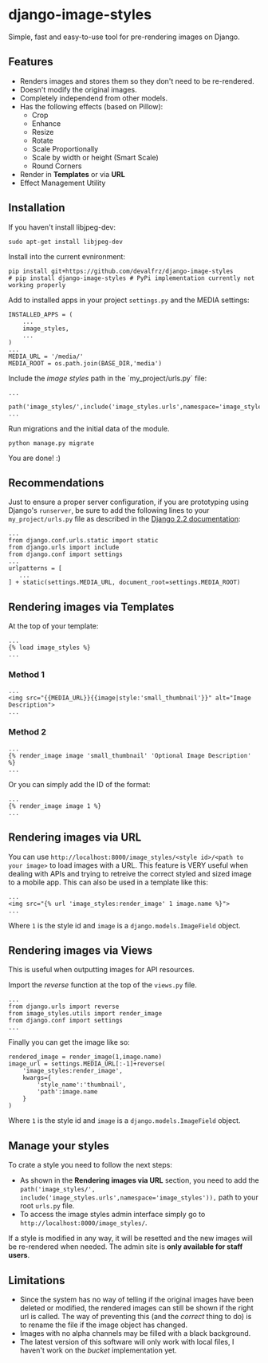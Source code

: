 # django-image-styles
Simple, fast and easy-to-use tool for pre-rendering images on Django.

## Features
- Renders images and stores them so they don't need to be re-rendered.
- Doesn't modify the original images.
- Completely independend from other models.
- Has the following effects (based on Pillow):
  - Crop
  - Enhance
  - Resize
  - Rotate
  - Scale Proportionally
  - Scale by width or height (Smart Scale)
  - Round Corners
- Render in **Templates** or via **URL**
- Effect Management Utility

## Installation

If you haven't install libjpeg-dev:
```
sudo apt-get install libjpeg-dev
```

Install into the current evnironment:
```
pip install git+https://github.com/devalfrz/django-image-styles
# pip install django-image-styles # PyPi implementation currently not working properly
```
Add to installed apps in your project `settings.py` and the MEDIA settings:
```
INSTALLED_APPS = (
    ...
    image_styles,
    ...
)
...
MEDIA_URL = '/media/'
MEDIA_ROOT = os.path.join(BASE_DIR,'media')
```
Include the _image styles_ path in the ´my_project/urls.py´ file:

```
...
    path('image_styles/',include('image_styles.urls',namespace='image_styles')),
...
```
Run migrations and the initial data of the module.
```
python manage.py migrate
```
You are done! :)

## Recommendations

Just to ensure a proper server configuration, if you are prototyping using Django's `runserver`, be sure to add the following lines to your `my_project/urls.py` file as described in the [Django 2.2 documentation](https://docs.djangoproject.com/en/2.2/howto/static-files/):
```
...
from django.conf.urls.static import static
from django.urls import include
from django.conf import settings
...
urlpatterns = [
   ...
] + static(settings.MEDIA_URL, document_root=settings.MEDIA_ROOT)
```
## Rendering images via Templates

At the top of your template:
```
...
{% load image_styles %}
...

```
### Method 1
```
...
<img src="{{MEDIA_URL}}{{image|style:'small_thumbnail'}}" alt="Image Description">
...
```
### Method 2
```
...
{% render_image image 'small_thumbnail' 'Optional Image Description' %}
...
```
Or you can simply add the ID of the format:
```
...
{% render_image image 1 %}
...
```
## Rendering images via URL

You can use `http://localhost:8000/image_styles/<style id>/<path to your image>` to load images with a URL. This feature is VERY useful when dealing with APIs and trying to retreive the correct styled and sized image to a mobile app.
This can also be used in a template like this:
```
...
<img src="{% url 'image_styles:render_image' 1 image.name %}">
...
```
Where `1` is the style id and `image` is a `django.models.ImageField` object.

## Rendering images via Views

This is useful when outputting images for API resources.

Import the *reverse* function at the top of the `views.py` file.
```
...
from django.urls import reverse
from image_styles.utils import render_image
from django.conf import settings
...
```
Finally you can get the image like so:
```
rendered_image = render_image(1,image.name)
image_url = settings.MEDIA_URL[:-1]+reverse(
    'image_styles:render_image',
    kwargs={
        'style_name':'thumbnail',
        'path':image.name
    }
)
```
Where `1` is the style id and `image` is a `django.models.ImageField` object.

## Manage your styles

To crate a style you need to follow the next steps:
* As shown in the **Rendering images via URL** section, you need to add the `path('image_styles/', include('image_styles.urls',namespace='image_styles')),` path to your root `urls.py` file.
* To access the image styles admin interface simply go to `http://localhost:8000/image_styles/`.

If a style is modified in any way, it will be resetted and the new images will be re-rendered when needed. The admin site is **only available for staff users**.

## Limitations

- Since the system has no way of telling if the original images have been deleted or modified, the rendered images can still be shown if the right url is called. The way of preventing this (and the *correct* thing to do) is to rename the file if the image object has changed.
- Images with no alpha channels may be filled with a black background.
- The latest version of this software will only work with local files, I haven't work on the _bucket_ implementation yet.
